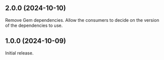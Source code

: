 ## 2.0.0 (2024-10-10)

Remove Gem dependencies. Allow the consumers to decide on the version of the
dependencies to use.

## 1.0.0 (2024-10-09)

Initial release.
